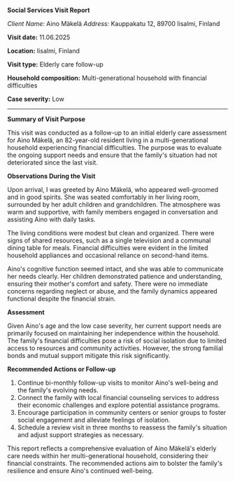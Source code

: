 **Social Services Visit Report**

*Client Name:* Aino Mäkelä
*Address:* Kauppakatu 12, 89700 Iisalmi, Finland

**Visit date:** 11.06.2025

**Location:** Iisalmi, Finland

**Visit type:** Elderly care follow-up

**Household composition:** Multi-generational household with financial difficulties

**Case severity:** Low

---

**Summary of Visit Purpose**

This visit was conducted as a follow-up to an initial elderly care assessment for Aino Mäkelä, an 82-year-old resident living in a multi-generational household experiencing financial difficulties. The purpose was to evaluate the ongoing support needs and ensure that the family's situation had not deteriorated since the last visit.

**Observations During the Visit**

Upon arrival, I was greeted by Aino Mäkelä, who appeared well-groomed and in good spirits. She was seated comfortably in her living room, surrounded by her adult children and grandchildren. The atmosphere was warm and supportive, with family members engaged in conversation and assisting Aino with daily tasks.

The living conditions were modest but clean and organized. There were signs of shared resources, such as a single television and a communal dining table for meals. Financial difficulties were evident in the limited household appliances and occasional reliance on second-hand items.

Aino's cognitive function seemed intact, and she was able to communicate her needs clearly. Her children demonstrated patience and understanding, ensuring their mother's comfort and safety. There were no immediate concerns regarding neglect or abuse, and the family dynamics appeared functional despite the financial strain.

**Assessment**

Given Aino's age and the low case severity, her current support needs are primarily focused on maintaining her independence within the household. The family's financial difficulties pose a risk of social isolation due to limited access to resources and community activities. However, the strong familial bonds and mutual support mitigate this risk significantly.

**Recommended Actions or Follow-up**

1. Continue bi-monthly follow-up visits to monitor Aino's well-being and the family's evolving needs.
2. Connect the family with local financial counseling services to address their economic challenges and explore potential assistance programs.
3. Encourage participation in community centers or senior groups to foster social engagement and alleviate feelings of isolation.
4. Schedule a review visit in three months to reassess the family's situation and adjust support strategies as necessary.

This report reflects a comprehensive evaluation of Aino Mäkelä's elderly care needs within her multi-generational household, considering their financial constraints. The recommended actions aim to bolster the family's resilience and ensure Aino's continued well-being.